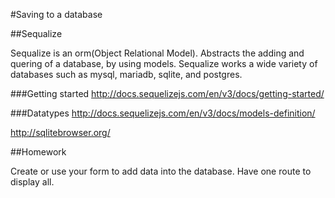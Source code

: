 #Saving to a database


##Sequalize

Sequalize is an orm(Object Relational Model). Abstracts the adding and quering of a database, by using models. Sequalize works a wide variety of databases such as mysql, mariadb, sqlite, and postgres.


###Getting started
http://docs.sequelizejs.com/en/v3/docs/getting-started/


###Datatypes
http://docs.sequelizejs.com/en/v3/docs/models-definition/


http://sqlitebrowser.org/

##Homework

Create or use your form to add data into the database. Have one route to display all.
